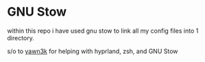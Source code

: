 # GNU Stow

within this repo i have used gnu stow to link all my config files into 1 directory.

s/o to [yawn3k](https://github.com/yawn3k?tab=repositories) for helping with hyprland, zsh, and GNU Stow

